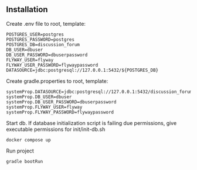 ## Installation

Create .env file to root, template: 

```
POSTGRES_USER=postgres
POSTGRES_PASSWORD=postgres
POSTGRES_DB=discussion_forum
DB_USER=dbuser
DB_USER_PASSWORD=dbuserpassword
FLYWAY_USER=flyway
FLYWAY_USER_PASSWORD=flywaypassword
DATASOURCE=jdbc:postgresql://127.0.0.1:5432/${POSTGRES_DB}
```

Create gradle.properties to root, template:
```
systemProp.DATASOURCE=jdbc:postgresql://127.0.0.1:5432/discussion_forum
systemProp.DB_USER=dbuser
systemProp.DB_USER_PASSWORD=dbuserpassword
systemProp.FLYWAY_USER=flyway
systemProp.FLYWAY_PASSWORD=flywaypassword

```

Start db. If database initialization script is failing due permissions, give executable permissions for init/init-db.sh
```
docker compose up
```

Run project
```
gradle bootRun
```